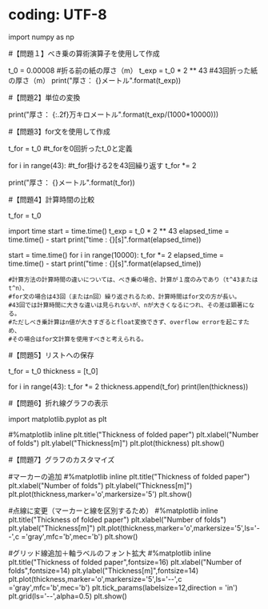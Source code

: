 # coding: UTF-8
import numpy as np

#【問題１】べき乗の算術演算子を使用して作成

t_0 = 0.00008           #折る前の紙の厚さ（m）
t_exp = t_0 * 2 ** 43   #43回折った紙の厚さ（m）
print("厚さ： {}メートル".format(t_exp))


#【問題2】単位の変換

print("厚さ： {:.2f}万キロメートル".format(t_exp/(1000*10000)))


#【問題3】for文を使用して作成

t_for = t_0             #t_forを0回折ったt_0と定義

for i in range(43):     #t_for掛ける2を43回繰り返す
  t_for *= 2

print("厚さ： {}メートル".format(t_for))


#【問題4】計算時間の比較

t_for = t_0

import time
start = time.time()
t_exp = t_0 * 2 ** 43
elapsed_time = time.time() - start
print("time : {}[s]".format(elapsed_time))

start = time.time()
for i in range(10000):
  t_for *= 2
elapsed_time = time.time() - start
print("time : {}[s]".format(elapsed_time))

    #計算方法の計算時間の違いについては、べき乗の場合、計算が１度のみであり（t^43またはt^n）、
    #for文の場合は43回（またはn回）繰り返されるため、計算時間はfor文の方が長い。
    #43回では計算時間に大きな違いは見られないが、nが大きくなるにつれ、その差は顕著になる。
    #ただしべき乗計算はn値が大きすぎるとfloat変換できず、overflow errorを起こすため、
    #その場合はfor文計算を使用すべきと考えられる。


#【問題5】リストへの保存

t_for = t_0
thickness = [t_0]

for i in range(43):
  t_for *= 2
  thickness.append(t_for)
print(len(thickness))


#【問題6】折れ線グラフの表示

import matplotlib.pyplot as plt

#%matplotlib inline
plt.title("Thickness of folded paper")
plt.xlabel("Number of folds")
plt.ylabel("Thickness[m]")
plt.plot(thickness)
plt.show()


#【問題7】グラフのカスタマイズ

#マーカーの追加
#%matplotlib inline
plt.title("Thickness of folded paper")
plt.xlabel("Number of folds")
plt.ylabel("Thickness[m]")
plt.plot(thickness,marker='o',markersize='5')
plt.show()

#点線に変更（マーカーと線を区別するため）
#%matplotlib inline
plt.title("Thickness of folded paper")
plt.xlabel("Number of folds")
plt.ylabel("Thickness[m]")
plt.plot(thickness,marker='o',markersize='5',ls='--',c ='gray',mfc='b',mec='b')
plt.show()

#グリッド線追加＋軸ラベルのフォント拡大
#%matplotlib inline
plt.title("Thickness of folded paper",fontsize=16)
plt.xlabel("Number of folds",fontsize=14)
plt.ylabel("Thickness[m]",fontsize=14)
plt.plot(thickness,marker='o',markersize='5',ls='--',c ='gray',mfc='b',mec='b')
plt.tick_params(labelsize=12,direction = 'in')
plt.grid(ls='--',alpha=0.5)
plt.show()

